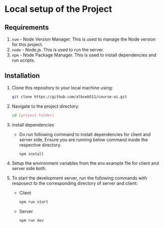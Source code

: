 # Local setup of the Project

## Requirements

1. `nvm` - Node Version Manager. This is used to manage the Node version for this project.
2. `node` - Node.js. This is used to run the server.
3. `npm` - Node Package Manager. This is used to install dependencies and run scripts.

## Installation

1. Clone this repository to your local machine using:

    ```bash
    git clone https://github.com/albseb511/course-ai.git
    ```

2. Navigate to the project directory:

    ```bash
    cd [project-folder]
    ```

3. install dependencies

    - Do run following command to install dependencies for client and server side, Ensure you are running below command inside the respective directory.

        ```bash
        npm install
        ```
5. Setup the environment variables from the env.example file for client and server side both.
6. To start the development server, run the following commands with resposect to the corresponding directory of server and client:

    - Client
      
        ```bash
        npm run start
        ```

    - Server

        ```bash
        npm run dev
        ```
